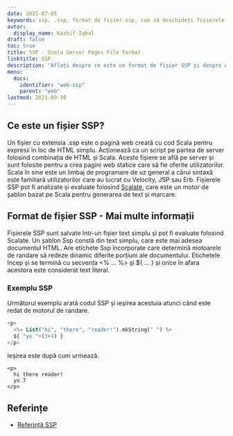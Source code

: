 ```yaml
---
date: 2021-07-05
keywords: ssp, .ssp, format de fișier ssp, cum să deschideți fișierele ssp, pagina serverului Scala
autor:
  display_name: Kashif Iqbal
draft: false
toc: true
title: SSP - Scala Server Pages File Format
linktitle: SSP
description: "Aflați despre ce este un format de fișier SSP și despre API-urile care pot crea și deschide fișiere SSP."
menu:
  docs:
    identifier: "web-ssp"
    parent: "web"
lastmod: 2021-09-30
---
```


## Ce este un fișier SSP?

Un fișier cu extensia .ssp este o pagină web creată cu cod Scala pentru expresii în loc de HTML simplu. Acționează ca un script pe partea de server folosind combinația de HTML și Scala. Aceste fișiere se află pe server și sunt folosite pentru a crea pagini web statice care să fie oferite utilizatorilor. Scala în sine este un limbaj de programare de uz general a cărui sintaxă este familiară utilizatorilor care au lucrat cu Velocity, JSP sau Erb. Fișierele SSP pot fi analizate și evaluate folosind [Scalate](https://scalate.github.io/scalate/), care este un motor de șablon bazat pe Scala pentru generarea de text și marcare.

## Format de fișier SSP - Mai multe informații

Fișierele SSP sunt salvate într-un fișier text simplu și pot fi evaluate folosind Scalate. Un șablon Ssp constă din text simplu, care este mai adesea documentul HTML. Are etichete Ssp încorporate care determină motoarele de randare să redeze dinamic diferite porțiuni ale documentului. Etichetele încep și se termină cu secvența <% ... %> și ${ ... } și orice în afara acestora este considerat text literal.

### Exemplu SSP

Următorul exemplu arată codul SSP și ieșirea acestuia atunci când este redat de motorul de randare.

```PHP
<p>
  <%= List("hi", "there", "reader!").mkString(" ") %>
  ${ "yo "+(3+4) }
</p>
```
Ieșirea este după cum urmează.
```
<p>
  hi there reader!
  yo 7
</p>
```

## Referințe

- [Referință SSP](https://scalate.github.io/scalate/documentation/ssp-reference.html)

